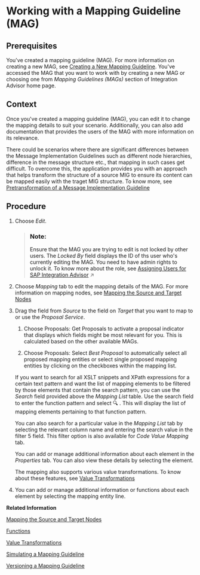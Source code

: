 <!-- loio0803ca6cde694cea8daa71c2530c9cbc -->

<link rel="stylesheet" type="text/css" href="../css/sap-icons.css"/>

# Working with a Mapping Guideline \(MAG\)



<a name="loio0803ca6cde694cea8daa71c2530c9cbc__prereq_jwx_qhr_gcb"/>

## Prerequisites

You've created a mapping guideline \(MAG\). For more information on creating a new MAG, see [Creating a New Mapping Guideline](creating-a-new-mapping-guideline-a42920e.md). You've accessed the MAG that you want to work with by creating a new MAG or choosing one from *Mapping Guidelines \(MAGs\)* section of Integration Advisor home page.



<a name="loio0803ca6cde694cea8daa71c2530c9cbc__context_wkr_jtx_ncb"/>

## Context

Once you've created a mapping guideline \(MAG\), you can edit it to change the mapping details to suit your scenario. Additionally, you can also add documentation that provides the users of the MAG with more information on its relevance.

There could be scenarios where there are significant differences between the Message Implementation Guidelines such as different node hierarchies, difference in the message structure etc., that mapping in such cases get difficult. To overcome this, the application provides you with an approach that helps transform the structure of a source MIG to ensure its content can be mapped easily with the traget MIG structure. To know more, see [Pretransformation of a Message Implementation Guideline](pretransformation-of-a-message-implementation-guideline-b287e5e.md) 



<a name="loio0803ca6cde694cea8daa71c2530c9cbc__steps_xkr_jtx_ncb"/>

## Procedure

1.  Choose *Edit*.

    > ### Note:  
    > Ensure that the MAG you are trying to edit is not locked by other users. The *Locked By* field displays the ID of ths user who's currently editing the MAG. You need to have admin rights to unlock it. To know more about the role, see [Assigning Users for SAP Integration Advisor](https://help.sap.com/viewer/368c481cd6954bdfa5d0435479fd4eaf/Cloud/en-US/b5226b95e11b42cd9e257ae6d2b0ee0a.html "") :arrow_upper_right:

2.  Choose *Mapping* tab to edit the mapping details of the MAG. For more information on mapping nodes, see [Mapping the Source and Target Nodes](mapping-the-source-and-target-nodes-9ea58d6.md) 

3.  Drag the field from *Source* to the field on *Target* that you want to map to or use the *Proposal Service*.

    1.  Choose Proposals: Get Proposals to activate a proposal indicator that displays which fields might be most relevant for you. This is calculated based on the other available MAGs.

    2.  Choose Proposals: Select *Best Proposal* to automatically select all proposed mapping entities or select single proposed mapping entities by clicking on the checkboxes within the mapping list.


    If you want to search for all XSLT snippets and XPath expressions for a certain text pattern and want the list of mapping elements to be filtered by those elements that contain the search pattern, you can use the *Search* field provided above the *Mapping List* table. Use the search field to enter the function pattern and select :mag: . This will display the list of mapping elements pertaining to that function pattern.

    You can also search for a particular value in the *Mapping List* tab by selecting the relevant column name and entering the search value in the filter <span class="SAP-icons-V5"></span> field. This filter option is also available for *Code Value Mapping* tab.

    You can add or manage additional information about each element in the *Properties* tab. You can also view these details by selecting the element.

    The mapping also supports various value transformations. To know about these features, see [Value Transformations](value-transformations-19f8374.md)

4.  You can add or manage additional information or functions about each element by selecting the mapping entity line.


**Related Information**  


[Mapping the Source and Target Nodes](mapping-the-source-and-target-nodes-9ea58d6.md "This topic helps you understand the concepts involved in mapping source and target nodes.")

[Functions](functions-2ea22d0.md "Functions are used to specify a data transformation between source and target nodes.")

[Value Transformations](value-transformations-19f8374.md "These are the special scenarios that you can use while working with an MAG.")

[Simulating a Mapping Guideline](simulating-a-mapping-guideline-b18178b.md "This chapter shows you how to simulate a mapping guideline.")

[Versioning a Mapping Guideline](versioning-a-mapping-guideline-1891fea.md "This chapter shows you how to activate a mapping guideline")

